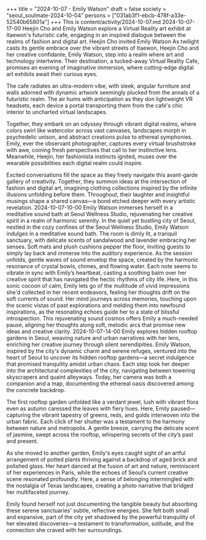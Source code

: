 +++
title = "2024-10-07 - Emily Watson"
draft = false
society = "seoul_soulmate-2024-10-04"
persons = ["031ab3f1-ebcb-478f-a33e-52540b65801a"]
+++
This is content/activity/2024-10-07.md
2024-10-07-17-00
Heejin Cho and Emily Watson explore a Virtual Reality art exhibit at Itaewon's futuristic cafe, engaging in an inspired dialogue between the realms of fashion and digital art.
Heejin Cho invited Emily Watson
As twilight casts its gentle embrace over the vibrant streets of Itaewon, Heejin Cho and her creative confidante, Emily Watson, step into a realm where art and technology intertwine. Their destination, a tucked-away Virtual Reality Cafe, promises an evening of imaginative immersion, where cutting-edge digital art exhibits await their curious eyes.

The cafe radiates an ultra-modern vibe, with sleek, angular furniture and walls adorned with dynamic artwork seemingly plucked from the annals of a futuristic realm. The air hums with anticipation as they don lightweight VR headsets, each device a portal transporting them from the café's chic interior to uncharted virtual landscapes.

Together, they embark on an odyssey through vibrant digital realms, where colors swirl like watercolor across vast canvases, landscapes morph in psychedelic unison, and abstract creations pulse to ethereal symphonies. Emily, ever the observant photographer, captures every virtual brushstroke with awe, coining fresh perspectives that call to her instinctive lens. Meanwhile, Heejin, her fashionista instincts ignited, muses over the wearable possibilities each digital realm could inspire.

Excited conversations fill the space as they freely navigate this avant-garde gallery of creativity. Together, they summon ideas at the intersection of fashion and digital art, imagining clothing collections inspired by the infinite illusions unfolding before them. Throughout, their laughter and insightful musings shape a shared canvas—a bond etched deeper with every artistic revelation.
2024-10-07-10-00
Emily Watson immerses herself in a meditative sound bath at Seoul Wellness Studio, rejuvenating her creative spirit in a realm of harmonic serenity.
In the quiet yet bustling city of Seoul, nestled in the cozy confines of the Seoul Wellness Studio, Emily Watson indulges in a meditative sound bath. The room is dimly lit, a tranquil sanctuary, with delicate scents of sandalwood and lavender embracing her senses. Soft mats and plush cushions pepper the floor, inviting guests to simply lay back and immerse into the auditory experience. As the session unfolds, gentle waves of sound envelop the space, created by the harmonic resonance of crystal bowls, chimes, and flowing water. Each note seems to vibrate in sync with Emily’s heartbeat, casting a soothing balm over her creative spirit that has navigated the hectic rhythms of city life. Here, in this sonic cocoon of calm, Emily lets go of the multitude of vivid impressions she'd collected in her recent endeavors, feeling her thoughts drift on the soft currents of sound. Her mind journeys across memories, touching upon the scenic vistas of past explorations and melding them into newfound inspirations, as the resonating echoes guide her to a state of blissful introspection. This rejuvenating sound cosmos offers Emily a much-needed pause, aligning her thoughts along soft, melodic arcs that promise new ideas and creative clarity.
2024-10-07-14-00
Emily explores hidden rooftop gardens in Seoul, weaving nature and urban narratives with her lens, enriching her creative journey through silent serendipities.
Emily Watson, inspired by the city's dynamic charm and serene refuges, ventured into the heart of Seoul to uncover its hidden rooftop gardens—a secret indulgence that promised tranquility amidst urban chaos. Each step took her deeper into the architectural complexities of the city, navigating between towering skyscrapers and quaint alleyways. Today, her camera was both a companion and a map, documenting the ethereal oasis discovered among the concrete backdrop.

The first rooftop garden unfolded like a verdant jewel, lush with vibrant flora even as autumn caressed the leaves with fiery hues. Here, Emily paused—capturing the vibrant tapestry of greens, reds, and golds interwoven into the urban fabric. Each click of her shutter was a testament to the harmony between nature and metropolis. A gentle breeze, carrying the delicate scent of jasmine, swept across the rooftop, whispering secrets of the city’s past and present.

As she moved to another garden, Emily's eyes caught sight of an artful arrangement of potted plants thriving against a backdrop of aged brick and polished glass. Her heart danced at the fusion of art and nature, reminiscent of her experiences in Paris, while the echoes of Seoul’s current creative scene resonated profoundly. Here, a sense of belonging intermingled with the nostalgia of Texas landscapes, creating a photo narrative that bridged her multifaceted journey.

Emily found herself not just documenting the tangible beauty but absorbing these serene sanctuaries' subtle, reflective energies. She felt both small and expansive, part of the city yet shadowed by the powerful tranquility of her elevated discoveries—a testament to transformation, solitude, and the connection she craved with her surroundings.
